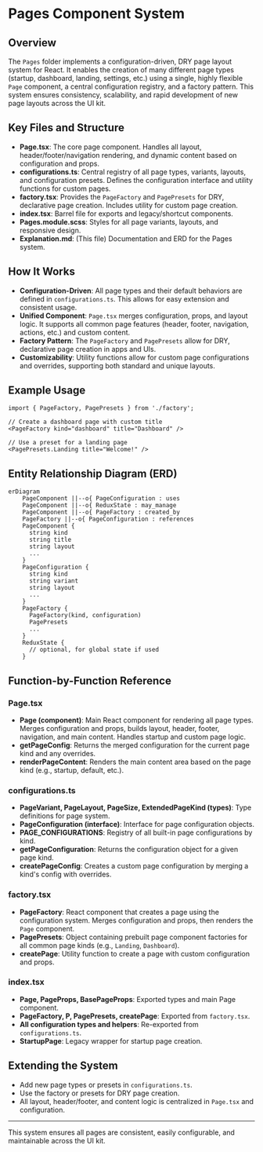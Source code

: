 # Pages Component System

## Overview

The `Pages` folder implements a configuration-driven, DRY page layout system for React. It enables the creation of many different page types (startup, dashboard, landing, settings, etc.) using a single, highly flexible `Page` component, a central configuration registry, and a factory pattern. This system ensures consistency, scalability, and rapid development of new page layouts across the UI kit.

## Key Files and Structure

- **Page.tsx**: The core page component. Handles all layout, header/footer/navigation rendering, and dynamic content based on configuration and props.
- **configurations.ts**: Central registry of all page types, variants, layouts, and configuration presets. Defines the configuration interface and utility functions for custom pages.
- **factory.tsx**: Provides the `PageFactory` and `PagePresets` for DRY, declarative page creation. Includes utility for custom page creation.
- **index.tsx**: Barrel file for exports and legacy/shortcut components.
- **Pages.module.scss**: Styles for all page variants, layouts, and responsive design.
- **Explanation.md**: (This file) Documentation and ERD for the Pages system.

## How It Works

- **Configuration-Driven**: All page types and their default behaviors are defined in `configurations.ts`. This allows for easy extension and consistent usage.
- **Unified Component**: `Page.tsx` merges configuration, props, and layout logic. It supports all common page features (header, footer, navigation, actions, etc.) and custom content.
- **Factory Pattern**: The `PageFactory` and `PagePresets` allow for DRY, declarative page creation in apps and UIs.
- **Customizability**: Utility functions allow for custom page configurations and overrides, supporting both standard and unique layouts.

## Example Usage

```tsx
import { PageFactory, PagePresets } from './factory';

// Create a dashboard page with custom title
<PageFactory kind="dashboard" title="Dashboard" />

// Use a preset for a landing page
<PagePresets.Landing title="Welcome!" />
```

## Entity Relationship Diagram (ERD)

```mermaid
erDiagram
    PageComponent ||--o{ PageConfiguration : uses
    PageComponent ||--o{ ReduxState : may_manage
    PageComponent ||--o{ PageFactory : created_by
    PageFactory ||--o{ PageConfiguration : references
    PageComponent {
      string kind
      string title
      string layout
      ...
    }
    PageConfiguration {
      string kind
      string variant
      string layout
      ...
    }
    PageFactory {
      PageFactory(kind, configuration)
      PagePresets
      ...
    }
    ReduxState {
      // optional, for global state if used
    }
```

## Function-by-Function Reference

### Page.tsx

- **Page (component)**: Main React component for rendering all page types. Merges configuration and props, builds layout, header, footer, navigation, and main content. Handles startup and custom page logic.
- **getPageConfig**: Returns the merged configuration for the current page kind and any overrides.
- **renderPageContent**: Renders the main content area based on the page kind (e.g., startup, default, etc.).

### configurations.ts

- **PageVariant, PageLayout, PageSize, ExtendedPageKind (types)**: Type definitions for page system.
- **PageConfiguration (interface)**: Interface for page configuration objects.
- **PAGE_CONFIGURATIONS**: Registry of all built-in page configurations by kind.
- **getPageConfiguration**: Returns the configuration object for a given page kind.
- **createPageConfig**: Creates a custom page configuration by merging a kind's config with overrides.

### factory.tsx

- **PageFactory**: React component that creates a page using the configuration system. Merges configuration and props, then renders the `Page` component.
- **PagePresets**: Object containing prebuilt page component factories for all common page kinds (e.g., `Landing`, `Dashboard`).
- **createPage**: Utility function to create a page with custom configuration and props.

### index.tsx

- **Page, PageProps, BasePageProps**: Exported types and main Page component.
- **PageFactory, P, PagePresets, createPage**: Exported from `factory.tsx`.
- **All configuration types and helpers**: Re-exported from `configurations.ts`.
- **StartupPage**: Legacy wrapper for startup page creation.

## Extending the System

- Add new page types or presets in `configurations.ts`.
- Use the factory or presets for DRY page creation.
- All layout, header/footer, and content logic is centralized in `Page.tsx` and configuration.

---

This system ensures all pages are consistent, easily configurable, and maintainable across the UI kit.
